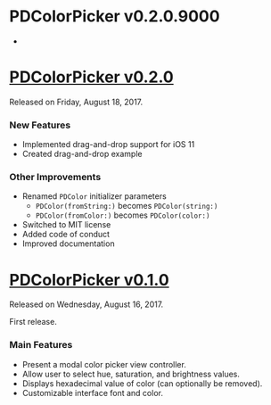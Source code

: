 # PDColorPicker v0.2.0.9000

* 

# [PDColorPicker v0.2.0](https://github.com/pdil/PDColorPicker/releases/tag/0.2.0)
Released on Friday, August 18, 2017.

### New Features
* Implemented drag-and-drop support for iOS 11
* Created drag-and-drop example

### Other Improvements
* Renamed `PDColor` initializer parameters
  - `PDColor(fromString:)` becomes `PDColor(string:)`
  - `PDColor(fromColor:)` becomes `PDColor(color:)`
* Switched to MIT license
* Added code of conduct
* Improved documentation

# [PDColorPicker v0.1.0](https://github.com/pdil/PDColorPicker/releases/tag/0.1.0)
Released on Wednesday, August 16, 2017.

First release.

### Main Features
* Present a modal color picker view controller.
* Allow user to select hue, saturation, and brightness values.
* Displays hexadecimal value of color (can optionally be removed).
* Customizable interface font and color.
